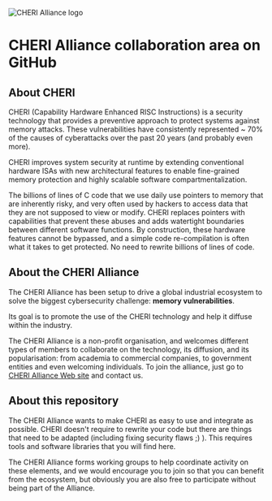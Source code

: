 ![CHERI Alliance logo](https://cheri-alliance.org/?attachment_id=10)

# CHERI Alliance collaboration area on GitHub

## About CHERI
CHERI (Capability Hardware Enhanced RISC Instructions) is a security technology that provides a preventive approach to protect systems against memory attacks. These vulnerabilities have consistently represented ~ 70% of the causes of cyberattacks over the past 20 years (and probably even more).

CHERI improves system security at runtime by extending conventional hardware ISAs with new architectural features to enable fine-grained memory protection and highly scalable software compartmentalization.

The billions of lines of C code that we use daily use pointers to memory that are inherently risky, and very often used by hackers to access data that they are not supposed to view or modify. CHERI replaces pointers with capabilities that prevent these abuses and adds watertight boundaries between different software functions. By construction, these hardware features cannot be bypassed, and a simple code re-compilation is often what it takes to get protected. No need to rewrite billions of lines of code.

## About the CHERI Alliance
The CHERI Alliance has been setup to drive a global industrial ecosystem to solve the biggest cybersecurity challenge: **memory vulnerabilities**.

Its goal is to promote the use of the CHERI technology and help it diffuse within the industry.

The CHERI Alliance is a non-profit organisation, and welcomes different types of members to collaborate on the technology, its diffusion, and its popularisation: from academia to commercial companies, to government entities and even welcoming individuals. To join the alliance, just go to [CHERI Alliance Web site](https://cheri-alliance.org) and contact us. 

## About this repository
The CHERI Alliance wants to make CHERI as easy to use and integrate as possible. CHERI doesn't require to rewrite your code but there are things that need to be adapted (including fixing security flaws ;) ). This requires tools and software libraries that you will find here.

The CHERI Alliance forms working groups to help coordinate activity on these elements, and we would encourage you to join so that you can benefit from the ecosystem, but obviously you are also free to participate without being part of the Alliance.
